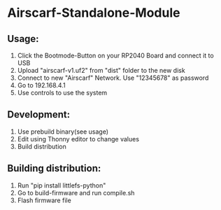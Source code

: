 # Airscarf-Standalone-Module

## Usage:
1. Click the Bootmode-Button on your RP2040 Board and connect it to USB
2. Upload "airscarf-v1.uf2" from "dist" folder to the new disk
3. Connect to new "Airscarf" Network. Use "12345678" as password
4. Go to 192.168.4.1
5. Use controls to use the system

## Development:
1. Use prebuild binary(see usage)
2. Edit using Thonny editor to change values
3. Build distribution 

## Building distribution:
1. Run "pip install littlefs-python"
2. Go to build-firmware and run compile.sh
3. Flash firmware file


